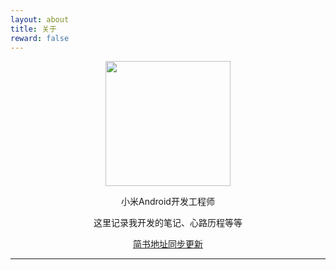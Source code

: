```yaml
---
layout: about
title: 关于
reward: false
---
```


<center><img src="https://varenyzc.github.io/assets/img/avatar.webp" width="200" height="200"/></center>

<center><p style="font-size='16px' font-style='bold'">小米Android开发工程师</p></center>
<center><p style="font-size='16px' font-style='bold'">这里记录我开发的笔记、心路历程等等</p></center>
<center><a href="https://www.jianshu.com/u/a94814a98725">简书地址同步更新</a></center>

---

